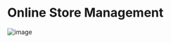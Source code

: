 # Online Store Management

![image](https://github.com/akazad13/shopizy/assets/16265339/0db251b3-e701-4a6d-9964-3701ffe9166d)
